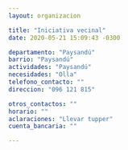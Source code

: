 ```yaml
---
layout: organizacion

title: "Iniciativa vecinal"
date: 2020-05-21 15:09:43 -0300

departamento: "Paysandú"
barrio: "Paysandú"
actividades: "Paysandú"
necesidades: "Olla"
telefono_contacto: ""
direccion: "096 121 815"

otros_contactos: ""
horario: ""
aclaraciones: "Llevar tupper"
cuenta_bancaria: ""

---
```

